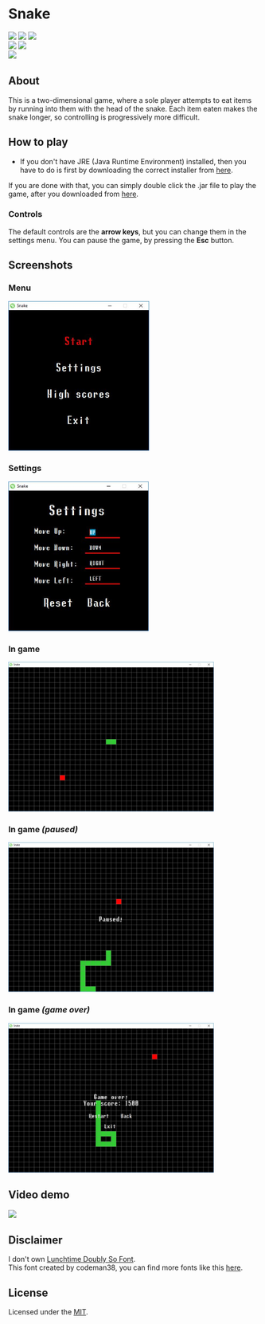 # Snake

[![](https://img.shields.io/github/license/mashape/apistatus.svg)](./LICENSE)
![](https://img.shields.io/github/v/tag/HbotondS/Snake)
![](https://img.shields.io/badge/maven-%20v3.5.4-blue.svg) 
<br/>
![](https://img.shields.io/github/last-commit/HbotondS/Snake) 
![](https://img.shields.io/github/release-date/HbotondS/Snake)
<br/>
<img src="https://github.com/konpa/devicon/blob/master/icons/java/java-original-wordmark.svg" height=50/>


## About
This is a two-dimensional game, where a sole player attempts to eat items by running into them with the head of the snake. Each item eaten makes the snake longer, so controlling is progressively more difficult.

## How to play
* If you don't have JRE (Java Runtime Environment) installed, then you have to do is first by downloading the correct installer from [here](https://www.oracle.com/technetwork/java/javase/downloads/jre8-downloads-2133155.html). <br>

If you are done with that, you can simply double click the .jar file to play the game, after you downloaded from [here](https://github.com/HbotondS/Snake/releases).
### Controls
The default controls are the **arrow keys**, but you can change them in the settings menu.
You can pause the game, by pressing the **Esc** button.

## Screenshots
### Menu
<img src="./screenshots/menu.JPG" height="300" />

### Settings
<img src="./screenshots/settings.JPG" height="300" />

### In game
<img src="./screenshots/in-game.JPG" height="300" />

### In game *(paused)*
<img src="./screenshots/paused.JPG" height="300" />

### In game *(game over)*
<img src="./screenshots/game-over.JPG" height="300" />

## Video demo
[![](https://img.youtube.com/vi/-01jZCLWr9Y/0.jpg)](https://www.youtube.com/watch?v=-01jZCLWr9Y)

## Disclaimer
I don't own [Lunchtime Doubly So Font](src/main/resources/font/lunchds.ttf). <br>
This font created by codeman38, you can find more fonts like this [here](http://www.zone38.net/).

## License
Licensed under the [MIT](LICENSE).
